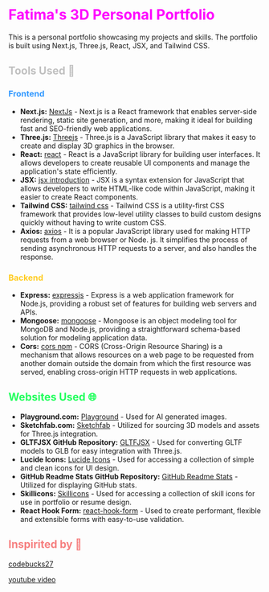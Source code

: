 <h1 style="color:#ff00ff">Fatima's 3D Personal Portfolio</h1>

This is a personal portfolio showcasing my projects and skills. The portfolio is built using Next.js, Three.js, React, JSX, and Tailwind CSS.

<h2 style="color:#c0c0c0">Tools Used 🧰</h2>

<h3 style="color:#3399ff">Frontend</h3>

- **Next.js:** [NextJs](https://nextjs.org/) - Next.js is a React framework that enables server-side rendering, static site generation, and more, making it ideal for building fast and SEO-friendly web applications.
- **Three.js:** [Threejs](https://threejs.org/) - Three.js is a JavaScript library that makes it easy to create and display 3D graphics in the browser.
- **React:** [react](https://react.dev/learn) - React is a JavaScript library for building user interfaces. It allows developers to create reusable UI components and manage the application's state efficiently.
- **JSX:** [jsx introduction](https://legacy.reactjs.org/docs/introducing-jsx.html) - JSX is a syntax extension for JavaScript that allows developers to write HTML-like code within JavaScript, making it easier to create React components.
- **Tailwind CSS:** [tailwind css](https://tailwindcss.com/) - Tailwind CSS is a utility-first CSS framework that provides low-level utility classes to build custom designs quickly without having to write custom CSS.
- **Axios:** [axios](https://axios-http.com/docs/intro) - It is a popular JavaScript library used for making HTTP requests from a web browser or Node. js. It simplifies the process of sending asynchronous HTTP requests to a server, and also handles the response.

<h3 style="color:#ffcc22">Backend</h3>

- **Express:** [expressjs](https://expressjs.com/) - Express is a web application framework for Node.js, providing a robust set of features for building web servers and APIs.
- **Mongoose:** [mongoose](https://mongoosejs.com/) - Mongoose is an object modeling tool for MongoDB and Node.js, providing a straightforward schema-based solution for modeling application data.
- **Cors:** [cors npm](https://www.npmjs.com/package/cors) - CORS (Cross-Origin Resource Sharing) is a mechanism that allows resources on a web page to be requested from another domain outside the domain from which the first resource was served, enabling cross-origin HTTP requests in web applications.



<h2 style="color:#22ff5d">Websites Used 🌐</h2>

- **Playground.com:** [Playground](https://www.playground.com) - Used for AI generated images.
- **Sketchfab.com:** [Sketchfab](https://www.sketchfab.com) - Utilized for sourcing 3D models and assets for Three.js integration.
- **GLTFJSX GitHub Repository:** [GLTFJSX](https://github.com/pmndrs/gltfjsx) - Used for converting GLTF models to GLB for easy integration with Three.js.
- **Lucide Icons:** [Lucide Icons](https://lucide.dev/icons/) - Used for accessing a collection of simple and clean icons for UI design.
- **GitHub Readme Stats GitHub Repository:** [GitHub Readme Stats](https://github.com/anuraghazra/github-readme-stats) - Utilized for displaying GitHub stats.
- **Skillicons:** [Skillicons](https://skillicons.dev) - Used for accessing a collection of skill icons for use in portfolio or resume design.
- **React Hook Form:** [react-hook-form](https://react-hook-form.com/) - Used to create performant, flexible and extensible forms with easy-to-use validation.





<h2 style="color:#f68080">Inspirited by 💫</h2>

[codebucks27](https://github.com/codebucks27)

[youtube video](https://www.youtube.com/watch?v=T5t46vuW8fo&list=WL&index=1&ab_channel=CodeBucks)
